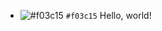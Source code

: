 - ![#f03c15](https://placehold.it/15/f03c15/000000?text=+) `#f03c15`
<tspan fill="red">Hello</tspan>,
    <tspan fill="green">world</tspan>!
